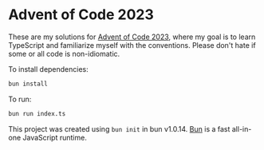 # Advent of Code 2023

These are my solutions for [Advent of Code 2023](https://adventofcode.com/2023), where my goal is to learn TypeScript and familiarize myself with the conventions. Please don't hate if some or all code is non-idiomatic.

To install dependencies:

```bash
bun install
```

To run:

```bash
bun run index.ts
```

This project was created using `bun init` in bun v1.0.14. [Bun](https://bun.sh) is a fast all-in-one JavaScript runtime.

